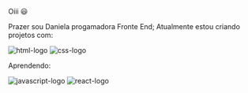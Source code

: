 Oiii :smiley:

Prazer sou Daniela progamadora Fronte End; Atualmente estou criando projetos com:

<img src="https://img.shields.io/badge/HTML5-E34F26?style=for-the-badge&logo=html5&logoColor=white" alt="html-logo"/> 

<img src="https://img.shields.io/badge/CSS3-1572B6?style=for-the-badge&logo=css3&logoColor=white" alt="css-logo"/>

Aprendendo:

<img src="https://img.shields.io/badge/JavaScript-F7DF1E?style=for-the-badge&logo=javascript&logoColor=black" alt="javascript-logo"/>

<img src="https://img.shields.io/badge/React-20232A?style=for-the-badge&logo=react&logoColor=61DAFB" alt="react-logo"/>



